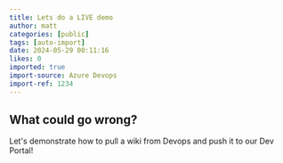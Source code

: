```yaml
---
title: Lets do a LIVE demo
author: matt
categories: [public]
tags: [auto-import]
date: 2024-05-29 00:11:16 
likes: 0
imported: true
import-source: Azure Devops
import-ref: 1234
---
```


## What could go wrong?

Let's demonstrate how to pull a wiki from Devops and push it to our Dev Portal!